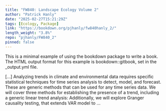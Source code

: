 ```yaml
---
title: "FW840: Landscape Ecology Volume 2"
author: "Patrick Hanly"
date: "2025-02-27T15:21:29Z"
tags: [Ecology, Package]
link: "https://bookdown.org/pjhanly/fw840hanly_2/"
length_weight: "3.8%"
repo: "pjhanly/FW840_2"
pinned: false
---
```


<p>This is a minimal example of using the bookdown package to write a book. The HTML output format for this example is bookdown::gitbook, set in the _output.yml file.</p> [...] Analyzing trends in climate and environmental data requires specific statistical techniques for time series analysis to detect, model, and forecast. These are generic methods that can be used for any time series data. We will cover three methods for establishing the presence of a trend, including a generic linear trend analysis: Additionally, we will explore Granger causality testing, that extends VAR model to ...

